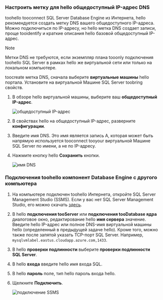 ### <a name="configure-a-dns-label-for-hello-public-ip-address"></a>Настроить метку для hello общедоступный IP-адрес DNS

toohello tooconnect SQL Server Database Engine из Интернета, hello рекомендуется создать метку DNS вашего общедоступного IP-адреса. Можно подключиться по IP-адресу, но hello метка DNS создает записи, проще tooidentify и краткие описания hello базовой общедоступный IP-адрес.

> [!NOTE]
> Метки DNS не требуются, если экземпляр плана tooonly подключения toohello SQL Server в рамках hello же виртуальной сети или только на локальном компьютере.

toocreate метка DNS, сначала выберите **виртуальные машины** hello портала. Установите на виртуальной Машине SQL Server toobring свойств.

1. В обзоре hello виртуальной машины, выберите ваш **общедоступный IP-адрес**.

    ![общедоступный IP-адрес](./media/virtual-machines-sql-server-connection-steps/rm-public-ip-address.png)

1. В свойствах hello на общедоступный IP-адрес, разверните **конфигурации**.

1. Введите имя DNS. Это имя является запись A, которая может быть напрямую используется tooconnect tooyour виртуальной Машине SQL Server по имени, а не по IP-адресу.

1. Нажмите кнопку hello **Сохранить** кнопки.

    ![имя DNS](./media/virtual-machines-sql-server-connection-steps/rm-dns-label.png)

### <a name="connect-toohello-database-engine-from-another-computer"></a>Подключения toohello компонент Database Engine с другого компьютера

1. На компьютере подключен toohello Интернета, откройте SQL Server Management Studio (SSMS). Если у вас нет SQL Server Management Studio, его можно скачать [здесь](https://docs.microsoft.com/sql/ssms/download-sql-server-management-studio-ssms).

1. В hello **подключения tooServer** или **подключения tooDatabase ядра** диалоговое окно, редактирование hello **имя сервера** значение. Введите hello IP-адрес или полное DNS-имя виртуальной машины hello (определенный в предыдущей задаче hello). Кроме того, можно также после запятой указать TCP-порт SQL Server. Например, `mysqlvmlabel.eastus.cloudapp.azure.com,1433`.

1. В hello **проверки подлинности** выберите **проверки подлинности SQL Server**.

1. В hello **входа** введите hello имя входа SQL.

1. В hello **пароль** поле, тип hello пароль входа hello.

1. Щелкните **Подключить**.

    ![подключение SSMS](./media/virtual-machines-sql-server-connection-steps/rm-ssms-connect.png)
